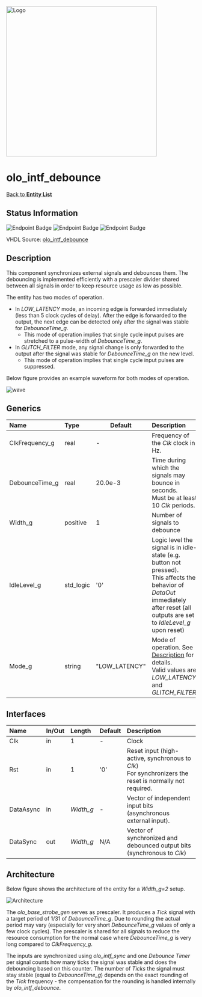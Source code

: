 <img src="../Logo.png" alt="Logo" width="400">

# olo_intf_debounce

[Back to **Entity List**](../EntityList.md)

## Status Information

![Endpoint Badge](https://img.shields.io/endpoint?url=https://storage.googleapis.com/open-logic-badges/coverage/olo_intf_debounce.json?cacheSeconds=0)
![Endpoint Badge](https://img.shields.io/endpoint?url=https://storage.googleapis.com/open-logic-badges/branches/olo_intf_debounce.json?cacheSeconds=0)
![Endpoint Badge](https://img.shields.io/endpoint?url=https://storage.googleapis.com/open-logic-badges/issues/olo_intf_debounce.json?cacheSeconds=0)

VHDL Source: [olo_intf_debounce](../../src/intf/vhdl/olo_intf_debounce.vhd)

## Description

This component synchronizes external signals and debounces them. The debouncing is implemented efficiently with a
prescaler divider shared between all signals in order to keep resource usage as low as possible.

The entity has two modes of operation.

- In _LOW_LATENCY_ mode, an incoming edge is forwarded immediately (less than 5 clock cycles of delay). After the edge
  is forwarded to the output, the next edge can be detected only after the signal was stable for _DebounceTime_g_.
  - This mode of operation implies that single cycle input pulses are stretched to a pulse-width of _DebounceTime_g_.
- In _GLITCH_FILTER_ mode, any signal change is only forwarded to the output after the signal was stable for
  _DebounceTime_g_ on the new level.
  - This mode of operation implies that single cycle input pulses are suppressed.

Below figure provides an example waveform for both modes of operation.

![wave](./misc/olo_intf_debounce.png)

## Generics

| Name           | Type      | Default       | Description                                                  |
| :------------- | :-------- | ------------- | :----------------------------------------------------------- |
| ClkFrequency_g | real      | -             | Frequency of the _Clk_ clock in Hz.                          |
| DebounceTime_g | real      | 20.0e-3       | Time during which the signals may bounce in seconds.<br />Must be at least 10 _Clk_ periods. |
| Width_g        | positive  | 1             | Number of signals to debounce                                |
| IdleLevel_g    | std_logic | '0'           | Logic level the signal is in idle-state (e.g. button not pressed). <br />This affects the behavior of _DataOut_ immediately after reset (all outputs are set to _IdleLevel_g_ upon reset) |
| Mode_g         | string    | "LOW_LATENCY" | Mode of operation. See [Description](#description) for details. <br />Valid values are _LOW_LATENCY_ and _GLITCH_FILTER_. |

## Interfaces

| Name      | In/Out | Length    | Default | Description                                                  |
| :-------- | :----- | :-------- | ------- | :----------------------------------------------------------- |
| Clk       | in     | 1         | -       | Clock                                                        |
| Rst       | in     | 1         | '0'     | Reset input (high-active, synchronous to _Clk_)<br />For synchronizers the reset is normally not required. |
| DataAsync | in     | _Width_g_ | -       | Vector of independent input bits (asynchronous external input). |
| DataSync  | out    | _Width_g_ | N/A     | Vector of synchronized and debounced output bits (synchronous to _Clk_) |

## Architecture

Below figure shows the architecture of the entity for a _Width_g=2_ setup.

![Architecture](./misc/olo_intf_debounce_arch.svg)

The _olo_base_strobe_gen_ serves as prescaler. It produces a _Tick_ signal with a target period of 1/31 of
_DebounceTime_g_. Due to rounding the actual period may vary (especially for very short _DebounceTime_g_ values of only
a few clock cycles). The prescaler is shared for all signals to reduce the resource consumption for the normal case
where _DebounceTime_g_ is very long compared to _ClkFrequency_g_.

The inputs are synchronized using _olo_intf_sync_ and one _Debounce Timer_ per signal counts how many ticks the signal
was stable and does the debouncing based on this counter. The number of _Ticks_ the signal must stay stable (equal to
_DebounceTime_g_) depends on the exact rounding of the _Tick_ frequency - the compensation for the rounding is handled
internally by _olo_intf_debounce_.
